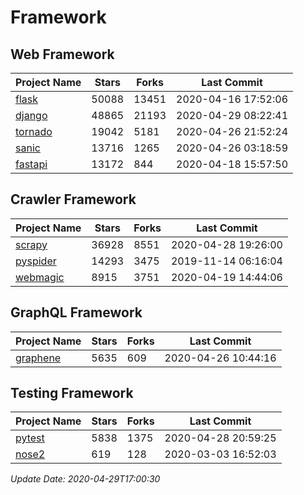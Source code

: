 # Framework

## Web Framework

| Project Name | Stars | Forks | Last Commit |
| ------------ | ----- | ----- | ----------- |
| [flask](https://github.com/pallets/flask) | 50088 | 13451 | 2020-04-16 17:52:06 |
| [django](https://github.com/django/django) | 48865 | 21193 | 2020-04-29 08:22:41 |
| [tornado](https://github.com/tornadoweb/tornado) | 19042 | 5181 | 2020-04-26 21:52:24 |
| [sanic](https://github.com/huge-success/sanic) | 13716 | 1265 | 2020-04-26 03:18:59 |
| [fastapi](https://github.com/tiangolo/fastapi) | 13172 | 844 | 2020-04-18 15:57:50 |

## Crawler Framework

| Project Name | Stars | Forks | Last Commit |
| ------------ | ----- | ----- | ----------- |
| [scrapy](https://github.com/scrapy/scrapy) | 36928 | 8551 | 2020-04-28 19:26:00 |
| [pyspider](https://github.com/binux/pyspider) | 14293 | 3475 | 2019-11-14 06:16:04 |
| [webmagic](https://github.com/code4craft/webmagic) | 8915 | 3751 | 2020-04-19 14:44:06 |

## GraphQL Framework

| Project Name | Stars | Forks | Last Commit |
| ------------ | ----- | ----- | ----------- |
| [graphene](https://github.com/graphql-python/graphene) | 5635 | 609 | 2020-04-26 10:44:16 |

## Testing Framework

| Project Name | Stars | Forks | Last Commit |
| ------------ | ----- | ----- | ----------- |
| [pytest](https://github.com/pytest-dev/pytest) | 5838 | 1375 | 2020-04-28 20:59:25 |
| [nose2](https://github.com/nose-devs/nose2) | 619 | 128 | 2020-03-03 16:52:03 |

*Update Date: 2020-04-29T17:00:30*